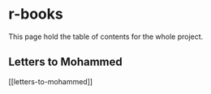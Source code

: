 # r-books

This page hold the table of contents for the whole project.

## Letters to Mohammed

[[letters-to-mohammed]]
